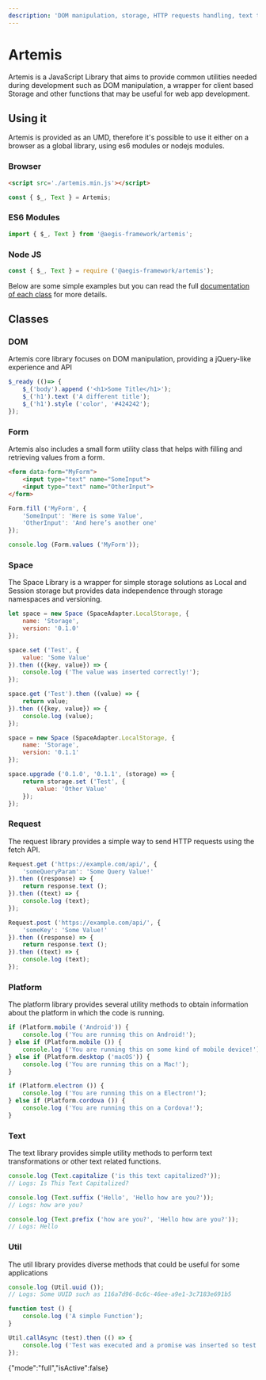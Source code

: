 ```yaml
---
description: 'DOM manipulation, storage, HTTP requests handling, text transformations, etc.'
---
```


# Artemis

Artemis is a JavaScript Library that aims to provide common utilities needed during development such as DOM manipulation, a wrapper for client based Storage and other functions that may be useful for web app development.

## Using it
Artemis is provided as an UMD, therefore it's possible to use it either on a browser as a global library, using es6 modules or nodejs modules.

### Browser

```html
<script src='./artemis.min.js'></script>
```

```javascript
const { $_, Text } = Artemis;
```

### ES6 Modules

```javascript
import { $_, Text } from '@aegis-framework/artemis';
```

### Node JS

```javascript
const { $_, Text } = require ('@aegis-framework/artemis');
```


Below are some simple examples but you can read the full [documentation of each class](https://gitlab.com/AegisFramework/Artemis/tree/master/docs) for more details.

## Classes

### DOM
Artemis core library focuses on DOM manipulation, providing a jQuery-like experience and API

```javascript
$_ready (()=> {
	$_('body').append ('<h1>Some Title</h1>');
    $_('h1').text ('A different title');
    $_('h1').style ('color', '#424242');
});
```

### Form
Artemis also includes a small form utility class that helps with filling and retrieving values from a form.

```html
<form data-form="MyForm">
	<input type="text" name="SomeInput">
	<input type="text" name="OtherInput">
</form>
```

```javascript
Form.fill ('MyForm', {
	'SomeInput': 'Here is some Value',
    'OtherInput': 'And here’s another one'
});

console.log (Form.values ('MyForm'));
```

### Space

The Space Library is a wrapper for simple storage solutions as Local and Session storage but provides data independence through storage namespaces and versioning.

```javascript
let space = new Space (SpaceAdapter.LocalStorage, {
	name: 'Storage',
	version: '0.1.0'
});

space.set ('Test', {
    value: 'Some Value'
}).then (({key, value}) => {
    console.log ('The value was inserted correctly!');
});

space.get ('Test').then ((value) => {
    return value;
}).then (({key, value}) => {
    console.log (value);
});

space = new Space (SpaceAdapter.LocalStorage, {
	name: 'Storage',
	version: '0.1.1'
});

space.upgrade ('0.1.0', '0.1.1', (storage) => {
    return storage.set ('Test', {
		value: 'Other Value'
	});
});
```

### Request
The request library provides a simple way to send HTTP requests using the fetch API.

```javascript
Request.get ('https://example.com/api/', {
	'someQueryParam': 'Some Query Value!'
}).then ((response) => {
	return response.text ();
}).then ((text) => {
	console.log (text);
});

Request.post ('https://example.com/api/', {
	'someKey': 'Some Value!'
}).then ((response) => {
	return response.text ();
}).then ((text) => {
	console.log (text);
});
```

### Platform
The platform library provides several utility methods to obtain information about the platform in which the code is running.

```javascript
if (Platform.mobile ('Android')) {
	console.log ('You are running this on Android!');
} else if (Platform.mobile ()) {
	console.log ('You are running this on some kind of mobile device!');
} else if (Platform.desktop ('macOS')) {
	console.log ('You are running this on a Mac!');
}

if (Platform.electron ()) {
	console.log ('You are running this on a Electron!');
} else if (Platform.cordova ()) {
	console.log ('You are running this on a Cordova!');
}
```

### Text
The text library provides simple utility methods to perform text transformations or other text related functions.

```javascript
console.log (Text.capitalize ('is this text capitalized?'));
// Logs: Is This Text Capitalized?

console.log (Text.suffix ('Hello', 'Hello how are you?'));
// Logs: how are you?

console.log (Text.prefix ('how are you?', 'Hello how are you?'));
// Logs: Hello 
```

### Util
The util library provides diverse methods that could be useful for some applications

```javascript
console.log (Util.uuid ());
// Logs: Some UUID such as 116a7d96-8c6c-46ee-a9e1-3c7183e691b5

function test () {
	console.log ('A simple Function');
}

Util.callAsync (test).then (() => {
	console.log ('Test was executed and a promise was inserted so test behaves like a function using promises');
});

```
{"mode":"full","isActive":false}


